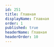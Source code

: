 ```yaml
---
id: 251
title: Главная
displayName: Главная
order: 1
published: true
headerName: Главная
headerOrder: 10
---
```

